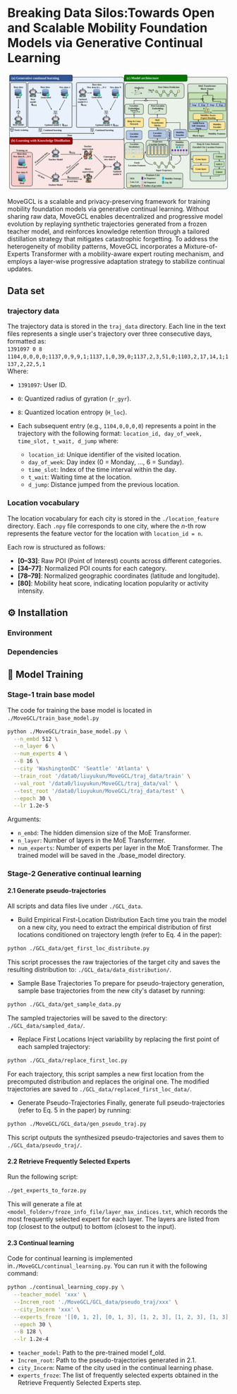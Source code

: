 # Breaking Data Silos:Towards Open and Scalable Mobility Foundation Models via Generative Continual Learning
<!-- add image -->
<p align="center">
  <img src="fig/MoveGCL.svg" alt="WorldMove Logo"/>
</p>
MoveGCL is a scalable and privacy-preserving framework for training mobility foundation models via generative continual learning. Without sharing raw data, MoveGCL enables decentralized and progressive model evolution by replaying synthetic trajectories generated from a frozen teacher model, and reinforces knowledge retention through a tailored distillation strategy that mitigates catastrophic forgetting. To address the heterogeneity of mobility patterns, MoveGCL incorporates a Mixture-of-Experts Transformer with a mobility-aware expert routing mechanism, and employs a layer-wise progressive adaptation strategy to stabilize continual updates.

## Data set
### trajectory data
The trajectory data is stored in the `traj_data` directory. Each line in the text files represents a single user's trajectory over three consecutive days, formatted as:  
`1391097 0 8 1104,0,0,0,0;1137,0,9,9,1;1137,1,0,39,0;1137,2,3,51,0;1103,2,17,14,1;1137,2,22,5,1`  
Where:
- `1391097`: User ID.
- `0`: Quantized radius of gyration (`r_gyr`).
- `8`: Quantized location entropy (`H_loc`).
- Each subsequent entry (e.g., `1104,0,0,0,0`) represents a point in the trajectory with the following format: `location_id, day_of_week, time_slot, t_wait, d_jump` where:

    - `location_id`: Unique identifier of the visited location.
    - `day_of_week`: Day index (0 = Monday, ..., 6 = Sunday).
    - `time_slot`: Index of the time interval within the day.
    - `t_wait`: Waiting time at the location.
    - `d_jump`: Distance jumped from the previous location.

### Location vocabulary
The location vocabulary for each city is stored in the `./location_feature` directory. Each `.npy` file corresponds to one city, where the *n*-th row represents the feature vector for the location with `location_id = n`.

Each row is structured as follows:

- **[0–33]**: Raw POI (Point of Interest) counts across different categories.
- **[34–77]**: Normalized POI counts for each category.
- **[78–79]**: Normalized geographic coordinates (latitude and longitude).
- **[80]**: Mobility heat score, indicating location popularity or activity intensity.

## ⚙️ Installation
### Environment
### Dependencies

## 🏃 Model Training

### Stage-1 train base model
The code for training the base model is located in `./MoveGCL/train_base_model.py`
```bash
python ./MoveGCL/train_base_model.py \
  --n_embd 512 \
  --n_layer 6 \
  --num_experts 4 \
  --B 16 \
  --city 'WashingtonDC' 'Seattle' 'Atlanta' \
  --train_root '/data0/liuyukun/MoveGCL/traj_data/train' \
  --val_root '/data0/liuyukun/MoveGCL/traj_data/val' \
  --test_root '/data0/liuyukun/MoveGCL/traj_data/test' \
  --epoch 30 \
  --lr 1.2e-5
```
Arguments:
- `n_embd`: The hidden dimension size of the MoE Transformer.
- `n_layer`: Number of layers in the MoE Transformer.
- `num_experts`: Number of experts per layer in the MoE Transformer.
The trained model will be saved in the ./base_model directory.

### Stage-2 Generative continual learning
#### 2.1 Generate pseudo-trajectories
All scripts and data files live under `./GCL_data`.
- Build Empirical First-Location Distribution
Each time you train the model on a new city, you need to extract the empirical distribution of first locations conditioned on trajectory length (refer to Eq. 4 in the paper):
```bash
python ./GCL_data/get_first_loc_distribute.py
```
This script processes the raw trajectories of the target city and saves the resulting distribution to: `./GCL_data/data_distribution/`.
- Sample Base Trajectories
To prepare for pseudo-trajectory generation, sample base trajectories from the new city's dataset by running:
```bash
python ./GCL_data/get_sample_data.py
```
The sampled trajectories will be saved to the directory: `./GCL_data/sampled_data/`.
- Replace First Locations
Inject variability by replacing the first point of each sampled trajectory:
```bash
python ./GCL_data/replace_first_loc.py
```
For each trajectory, this script samples a new first location from the precomputed distribution and replaces the original one. The modified trajectories are saved to `./GCL_data/replaced_first_loc_data/`.
- Generate Pseudo-Trajectories
Finally, generate full pseudo-trajectories (refer to Eq. 5 in the paper) by running:
```bash
python ./MoveGCL/GCL_data/gen_pseudo_traj.py
```
This script outputs the synthesized pseudo-trajectories and saves them to `./GCL_data/pseudo_traj/`.

#### 2.2 Retrieve Frequently Selected Experts
Run the following script:
```bash
./get_experts_to_forze.py
```
This will generate a file at <code><model_folder>/froze_info_file/layer_max_indices.txt</code>, which records the most frequently selected expert for each layer. The layers are listed from top (closest to the output) to bottom (closest to the input).

#### 2.3 Continual learning
Code for continual learning is implemented in<code>./MoveGCL/continual_learning.py</code>. You can run it with the following command:
```bash
python ./continual_learning_copy.py \
  --teacher_model 'xxx' \
  --Increm_root './MoveGCL/GCL_data/pseudo_traj/xxx' \
  --city_Incerm 'xxx' \
  --experts_froze '[[0, 1, 2], [0, 1, 3], [1, 2, 3], [1, 2, 3], [1, 3], [0]]' \
  --epoch 30 \
  --B 128 \
  --lr 1.2e-4
```
- `teacher_model`: Path to the pre-trained model f_old.  
- `Increm_root`: Path to the pseudo-trajectories generated in 2.1.   
- `city_Incerm`: Name of the city used in the continual learning phase.   
- `experts_froze`: The list of frequently selected experts obtained in the Retrieve Frequently Selected Experts step. 
